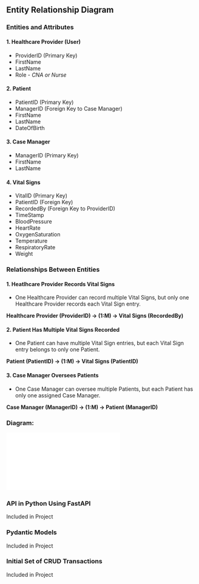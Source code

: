 ## Entity Relationship Diagram

### Entities and Attributes
#### 1. Healthcare Provider (User)
  * ProviderID (Primary Key)
  * FirstName
  * LastName
  * Role - <i>CNA or Nurse</i>
  
#### 2. Patient
  * PatientID (Primary Key)
  * ManagerID (Foreign Key to Case Manager)
  * FirstName
  * LastName
  * DateOfBirth
    
#### 3. Case Manager
  * ManagerID (Primary Key)
  * FirstName
  * LastName

#### 4. Vital Signs
  * VitalID (Primary Key)
  * PatientID (Foreign Key)
  * RecordedBy (Foreign Key to ProviderID)
  * TimeStamp
  * BloodPressure
  * HeartRate
  * OxygenSaturation
  * Temperature
  * RespiratoryRate
  * Weight

### Relationships Between Entities
#### 1. Heatlhcare Provider Records Vital Signs
* One Healthcare Provider can record multiple Vital Signs, but only one Healthcare Provider records each Vital Sign entry.

<b>Healthcare Provider (ProviderID) -> (1:M) -> Vital Signs (RecordedBy)</b>
#### 2. Patient Has Multiple Vital Signs Recorded
* One Patient can have multiple Vital Sign entries, but each Vital Sign entry belongs to only one Patient.

<b>Patient (PatientID) -> (1:M) -> Vital Signs (PatientID)</b>
#### 3. Case Manager Oversees Patients
* One Case Manager can oversee multiple Patients, but each Patient has only one assigned Case Manager.

<b>Case Manager (ManagerID) -> (1:M) -> Patient (ManagerID)</b>

### Diagram: 
![ERD](images/ERD.pdf)

### API in Python Using FastAPI
Included in Project

### Pydantic Models 
Included in Project

### Initial Set of CRUD Transactions
Included in Project


